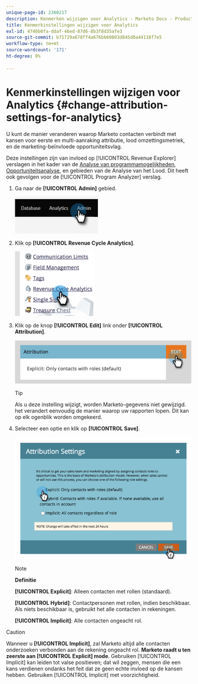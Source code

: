 ```yaml
---
unique-page-id: 2360217
description: Kenmerken wijzigen voor Analytics - Marketo Docs - Productdocumentatie
title: Kenmerkinstellingen wijzigen voor Analytics
exl-id: 4740b0fa-ddaf-46ed-87d6-8b3f8d35afe3
source-git-commit: b71729a678ff4a676bb60803d845d0a44118f7e5
workflow-type: tm+mt
source-wordcount: '171'
ht-degree: 0%

---
```


# Kenmerkinstellingen wijzigen voor Analytics {#change-attribution-settings-for-analytics}

U kunt de manier veranderen waarop Marketo contacten verbindt met kansen voor eerste en multi-aanraking attributie, lood omzettingsmetriek, en de marketing-beïnvloede opportuniteitsvlag.

Deze instellingen zijn van invloed op [!UICONTROL Revenue Explorer] verslagen in het kader van de [Analyse van programmamogelijkheden](/help/marketo/product-docs/reporting/revenue-cycle-analytics/program-analytics/understanding-the-program-opportunity-analysis-area.md), [Opportuniteitsanalyse](/help/marketo/product-docs/reporting/revenue-cycle-analytics/revenue-explorer/understanding-opportunity-analysis-in-revenue-explorer.md), en gebieden van de Analyse van het Lood. Dit heeft ook gevolgen voor de [!UICONTROL Program Analyzer] verslag.

1. Ga naar de **[!UICONTROL Admin]** gebied.

   ![](assets/change-attribution-settings-for-analytics-1.png)

1. Klik op **[!UICONTROL Revenue Cycle Analytics]**.

   ![](assets/change-attribution-settings-for-analytics-2.png)

1. Klik op de knop **[!UICONTROL Edit]** link onder **[!UICONTROL Attribution]**.

   ![](assets/change-attribution-settings-for-analytics-3.png)

   >[!TIP]
   >
   >Als u deze instelling wijzigt, worden Marketo-gegevens niet gewijzigd. het verandert eenvoudig de manier waarop uw rapporten lopen. Dit kan op elk ogenblik worden omgekeerd.

1. Selecteer een optie en klik op **[!UICONTROL Save]**.

   ![](assets/change-attribution-settings-for-analytics-4.png)

   >[!NOTE]
   >
   >**Definitie**
   >
   >**[!UICONTROL Explicit]**: Alleen contacten met rollen (standaard).
   >
   >**[!UICONTROL Hybrid]**: Contactpersonen met rollen, indien beschikbaar. Als niets beschikbaar is, gebruikt het alle contacten in rekeningen.
   >
   >**[!UICONTROL Implicit]**: Alle contacten ongeacht rol.

>[!CAUTION]
>
>Wanneer u **[!UICONTROL Implicit]**, zal Marketo altijd alle contacten onderzoeken verbonden aan de rekening ongeacht rol. **Marketo raadt u ten zeerste aan [!UICONTROL Explicit] mode**. Gebruiken [!UICONTROL Implicit] kan leiden tot valse positieven; dat wil zeggen, mensen die een kans verdienen ondanks het feit dat ze geen echte invloed op de kansen hebben. Gebruiken [!UICONTROL Implicit] met voorzichtigheid.
